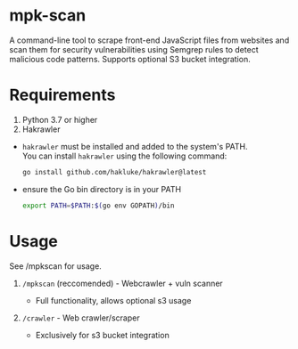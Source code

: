# mpk-scan
A command-line tool to scrape front-end JavaScript files from websites and scan them for security vulnerabilities using Semgrep rules to detect malicious code patterns.
Supports optional S3 bucket integration.

# Requirements
1. Python 3.7 or higher
2. Hakrawler
- `hakrawler` must be installed and added to the system's PATH.  
  You can install `hakrawler` using the following command:
  ```bash
  go install github.com/hakluke/hakrawler@latest
- ensure the Go bin directory is in your PATH
  ```bash
  export PATH=$PATH:$(go env GOPATH)/bin

# Usage
See /mpkscan for usage.

1. `/mpkscan` (reccomended) - Webcrawler + vuln scanner
   - Full functionality, allows optional s3 usage

3. `/crawler` - Web crawler/scraper
   - Exclusively for s3 bucket integration
